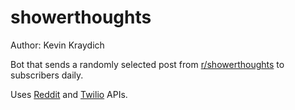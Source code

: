 # showerthoughts

Author: Kevin Kraydich

Bot that sends a randomly selected post from [r/showerthoughts](https://www.reddit.com/r/Showerthoughts/) to subscribers daily.

Uses [Reddit](https://www.reddit.com/dev/api) and [Twilio](https://www.twilio.com/docs/usage/api) APIs.
